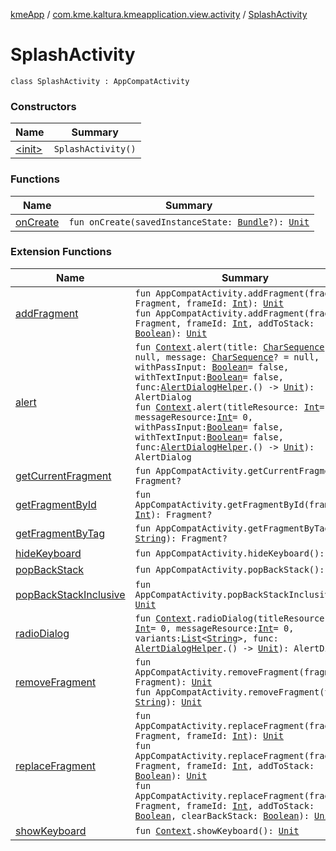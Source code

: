 [kmeApp](../../index.md) / [com.kme.kaltura.kmeapplication.view.activity](../index.md) / [SplashActivity](./index.md)

# SplashActivity

`class SplashActivity : AppCompatActivity`

### Constructors

| Name | Summary |
|---|---|
| [&lt;init&gt;](-init-.md) | `SplashActivity()` |

### Functions

| Name | Summary |
|---|---|
| [onCreate](on-create.md) | `fun onCreate(savedInstanceState: `[`Bundle`](https://developer.android.com/reference/android/os/Bundle.html)`?): `[`Unit`](https://kotlinlang.org/api/latest/jvm/stdlib/kotlin/-unit/index.html) |

### Extension Functions

| Name | Summary |
|---|---|
| [addFragment](../../com.kme.kaltura.kmeapplication.util.extensions/androidx.appcompat.app.-app-compat-activity/add-fragment.md) | `fun AppCompatActivity.addFragment(fragment: Fragment, frameId: `[`Int`](https://kotlinlang.org/api/latest/jvm/stdlib/kotlin/-int/index.html)`): `[`Unit`](https://kotlinlang.org/api/latest/jvm/stdlib/kotlin/-unit/index.html)<br>`fun AppCompatActivity.addFragment(fragment: Fragment, frameId: `[`Int`](https://kotlinlang.org/api/latest/jvm/stdlib/kotlin/-int/index.html)`, addToStack: `[`Boolean`](https://kotlinlang.org/api/latest/jvm/stdlib/kotlin/-boolean/index.html)`): `[`Unit`](https://kotlinlang.org/api/latest/jvm/stdlib/kotlin/-unit/index.html) |
| [alert](../../com.kme.kaltura.kmeapplication.util.extensions/android.content.-context/alert.md) | `fun `[`Context`](https://developer.android.com/reference/android/content/Context.html)`.alert(title: `[`CharSequence`](https://kotlinlang.org/api/latest/jvm/stdlib/kotlin/-char-sequence/index.html)`? = null, message: `[`CharSequence`](https://kotlinlang.org/api/latest/jvm/stdlib/kotlin/-char-sequence/index.html)`? = null, withPassInput: `[`Boolean`](https://kotlinlang.org/api/latest/jvm/stdlib/kotlin/-boolean/index.html)` = false, withTextInput: `[`Boolean`](https://kotlinlang.org/api/latest/jvm/stdlib/kotlin/-boolean/index.html)` = false, func: `[`AlertDialogHelper`](../../com.kme.kaltura.kmeapplication.util.extensions/-alert-dialog-helper/index.md)`.() -> `[`Unit`](https://kotlinlang.org/api/latest/jvm/stdlib/kotlin/-unit/index.html)`): AlertDialog`<br>`fun `[`Context`](https://developer.android.com/reference/android/content/Context.html)`.alert(titleResource: `[`Int`](https://kotlinlang.org/api/latest/jvm/stdlib/kotlin/-int/index.html)` = 0, messageResource: `[`Int`](https://kotlinlang.org/api/latest/jvm/stdlib/kotlin/-int/index.html)` = 0, withPassInput: `[`Boolean`](https://kotlinlang.org/api/latest/jvm/stdlib/kotlin/-boolean/index.html)` = false, withTextInput: `[`Boolean`](https://kotlinlang.org/api/latest/jvm/stdlib/kotlin/-boolean/index.html)` = false, func: `[`AlertDialogHelper`](../../com.kme.kaltura.kmeapplication.util.extensions/-alert-dialog-helper/index.md)`.() -> `[`Unit`](https://kotlinlang.org/api/latest/jvm/stdlib/kotlin/-unit/index.html)`): AlertDialog` |
| [getCurrentFragment](../../com.kme.kaltura.kmeapplication.util.extensions/androidx.appcompat.app.-app-compat-activity/get-current-fragment.md) | `fun AppCompatActivity.getCurrentFragment(): Fragment?` |
| [getFragmentById](../../com.kme.kaltura.kmeapplication.util.extensions/androidx.appcompat.app.-app-compat-activity/get-fragment-by-id.md) | `fun AppCompatActivity.getFragmentById(frameId: `[`Int`](https://kotlinlang.org/api/latest/jvm/stdlib/kotlin/-int/index.html)`): Fragment?` |
| [getFragmentByTag](../../com.kme.kaltura.kmeapplication.util.extensions/androidx.appcompat.app.-app-compat-activity/get-fragment-by-tag.md) | `fun AppCompatActivity.getFragmentByTag(tag: `[`String`](https://kotlinlang.org/api/latest/jvm/stdlib/kotlin/-string/index.html)`): Fragment?` |
| [hideKeyboard](../../com.kme.kaltura.kmeapplication.util.extensions/androidx.appcompat.app.-app-compat-activity/hide-keyboard.md) | `fun AppCompatActivity.hideKeyboard(): `[`Unit`](https://kotlinlang.org/api/latest/jvm/stdlib/kotlin/-unit/index.html) |
| [popBackStack](../../com.kme.kaltura.kmeapplication.util.extensions/androidx.appcompat.app.-app-compat-activity/pop-back-stack.md) | `fun AppCompatActivity.popBackStack(): `[`Unit`](https://kotlinlang.org/api/latest/jvm/stdlib/kotlin/-unit/index.html) |
| [popBackStackInclusive](../../com.kme.kaltura.kmeapplication.util.extensions/androidx.appcompat.app.-app-compat-activity/pop-back-stack-inclusive.md) | `fun AppCompatActivity.popBackStackInclusive(): `[`Unit`](https://kotlinlang.org/api/latest/jvm/stdlib/kotlin/-unit/index.html) |
| [radioDialog](../../com.kme.kaltura.kmeapplication.util.extensions/android.content.-context/radio-dialog.md) | `fun `[`Context`](https://developer.android.com/reference/android/content/Context.html)`.radioDialog(titleResource: `[`Int`](https://kotlinlang.org/api/latest/jvm/stdlib/kotlin/-int/index.html)` = 0, messageResource: `[`Int`](https://kotlinlang.org/api/latest/jvm/stdlib/kotlin/-int/index.html)` = 0, variants: `[`List`](https://kotlinlang.org/api/latest/jvm/stdlib/kotlin.collections/-list/index.html)`<`[`String`](https://kotlinlang.org/api/latest/jvm/stdlib/kotlin/-string/index.html)`>, func: `[`AlertDialogHelper`](../../com.kme.kaltura.kmeapplication.util.extensions/-alert-dialog-helper/index.md)`.() -> `[`Unit`](https://kotlinlang.org/api/latest/jvm/stdlib/kotlin/-unit/index.html)`): AlertDialog` |
| [removeFragment](../../com.kme.kaltura.kmeapplication.util.extensions/androidx.appcompat.app.-app-compat-activity/remove-fragment.md) | `fun AppCompatActivity.removeFragment(fragment: Fragment): `[`Unit`](https://kotlinlang.org/api/latest/jvm/stdlib/kotlin/-unit/index.html)<br>`fun AppCompatActivity.removeFragment(tag: `[`String`](https://kotlinlang.org/api/latest/jvm/stdlib/kotlin/-string/index.html)`): `[`Unit`](https://kotlinlang.org/api/latest/jvm/stdlib/kotlin/-unit/index.html) |
| [replaceFragment](../../com.kme.kaltura.kmeapplication.util.extensions/androidx.appcompat.app.-app-compat-activity/replace-fragment.md) | `fun AppCompatActivity.replaceFragment(fragment: Fragment, frameId: `[`Int`](https://kotlinlang.org/api/latest/jvm/stdlib/kotlin/-int/index.html)`): `[`Unit`](https://kotlinlang.org/api/latest/jvm/stdlib/kotlin/-unit/index.html)<br>`fun AppCompatActivity.replaceFragment(fragment: Fragment, frameId: `[`Int`](https://kotlinlang.org/api/latest/jvm/stdlib/kotlin/-int/index.html)`, addToStack: `[`Boolean`](https://kotlinlang.org/api/latest/jvm/stdlib/kotlin/-boolean/index.html)`): `[`Unit`](https://kotlinlang.org/api/latest/jvm/stdlib/kotlin/-unit/index.html)<br>`fun AppCompatActivity.replaceFragment(fragment: Fragment, frameId: `[`Int`](https://kotlinlang.org/api/latest/jvm/stdlib/kotlin/-int/index.html)`, addToStack: `[`Boolean`](https://kotlinlang.org/api/latest/jvm/stdlib/kotlin/-boolean/index.html)`, clearBackStack: `[`Boolean`](https://kotlinlang.org/api/latest/jvm/stdlib/kotlin/-boolean/index.html)`): `[`Unit`](https://kotlinlang.org/api/latest/jvm/stdlib/kotlin/-unit/index.html) |
| [showKeyboard](../../com.kme.kaltura.kmeapplication.util.extensions/android.content.-context/show-keyboard.md) | `fun `[`Context`](https://developer.android.com/reference/android/content/Context.html)`.showKeyboard(): `[`Unit`](https://kotlinlang.org/api/latest/jvm/stdlib/kotlin/-unit/index.html) |
